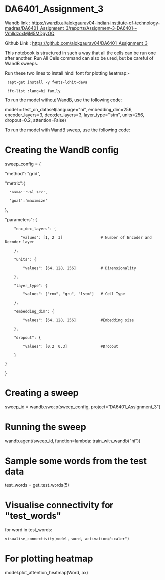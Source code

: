 # DA6401_Assignment_3
Wandb link : https://wandb.ai/alokgaurav04-indian-institute-of-technology-madras/DA6401_Assignment_3/reports/Assignment-3-DA6401--VmlldzoxMjM5MDgyOQ

Github Link : https://github.com/alokgaurav04/DA6401_Assignment_3

This notebook is structured in such a way that all the cells can be run one after another. Run All Cells command can also be used, but be careful of WandB sweeps.

Run these two lines to install hindi font for plotting heatmap:-

     !apt-get install -y fonts-lohit-deva

     !fc-list :lang=hi family

To run the model without WandB, use the following code:

model = test_on_dataset(language="hi",
                        embedding_dim=256,
                        encoder_layers=3,
                        decoder_layers=3,
                        layer_type="lstm",
                        units=256,
                        dropout=0.2,
                        attention=False)
                        
To run the model with WandB sweep, use the following code:

# Creating the WandB config

sweep_config = {

  "method": "grid",
  
  "metric":{
  
      'name':'val acc',
      
      'goal':'maximize'
      
  },
  
  "parameters": {
  
        "enc_dec_layers": {
        
           "values": [1, 2, 3]                 # Number of Encoder and Decoder layer
           
        },
        
        "units": {
        
            "values": [64, 128, 256]           # Dimensionality
            
        },
        
        "layer_type": {
        
            "values": ["rnn", "gru", "lstm"]   # Cell Type
            
        },
        
        "embedding_dim": {
        
            "values": [64, 128, 256]           #Embedding size
            
        },
        
        "dropout": {
        
            "values": [0.2, 0.3]               #Dropout
            
        }
        
    }
    
}

# Creating a sweep
sweep_id = wandb.sweep(sweep_config, project="DA6401_Assignment_3")

# Running the sweep
wandb.agent(sweep_id, function=lambda: train_with_wandb("hi"))

# Sample some words from the test data
test_words = get_test_words(5)

# Visualise connectivity for "test_words"
for word in test_words:

    visualise_connectivity(model, word, activation="scaler")

# For plotting heatmap 
model.plot_attention_heatmap(Word, ax)
